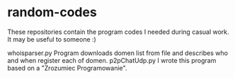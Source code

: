 # random-codes
These repositories contain the program codes I needed during casual work. It may be useful to someone :)

whoisparser.py
Program downloads domen list from file and describes who and when register each of domen.
p2pChatUdp.py
I wrote this program based on a "Zrozumiec Programowanie".
